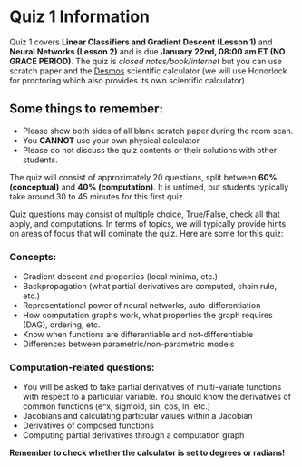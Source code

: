 # Quiz 1 Information

Quiz 1 covers **Linear Classifiers and Gradient Descent (Lesson 1)** and **Neural Networks (Lesson 2)** and is due **January 22nd, 08:00 am ET (NO GRACE PERIOD)**. The quiz is *closed notes/book/internet* but you can use scratch paper and the [Desmos](https://www.desmos.com/scientific) scientific calculator (we will use Honorlock for proctoring which also provides its own scientific calculator).

## Some things to remember:

- Please show both sides of all blank scratch paper during the room scan.
- You **CANNOT** use your own physical calculator.
- Please do not discuss the quiz contents or their solutions with other students.

The quiz will consist of approximately 20 questions, split between **60% (conceptual)** and **40% (computation)**. It is untimed, but students typically take around 30 to 45 minutes for this first quiz.

Quiz questions may consist of multiple choice, True/False, check all that apply, and computations. In terms of topics, we will typically provide hints on areas of focus that will dominate the quiz. Here are some for this quiz:

### Concepts:

- Gradient descent and properties (local minima, etc.)
- Backpropagation (what partial derivatives are computed, chain rule, etc.)
- Representational power of neural networks, auto-differentiation
- How computation graphs work, what properties the graph requires (DAG), ordering, etc.
- Know when functions are differentiable and not-differentiable
- Differences between parametric/non-parametric models

### Computation-related questions:

- You will be asked to take partial derivatives of multi-variate functions with respect to a particular variable. You should know the derivatives of common functions (e^x, sigmoid, sin, cos, ln, etc.)
- Jacobians and calculating particular values within a Jacobian
- Derivatives of composed functions
- Computing partial derivatives through a computation graph

**Remember to check whether the calculator is set to degrees or radians!**
